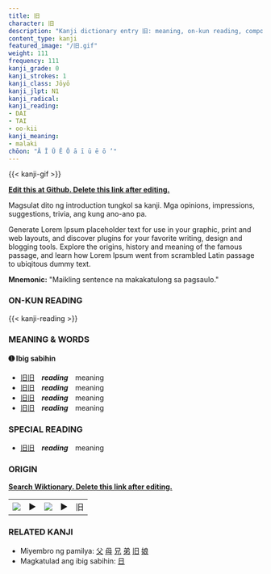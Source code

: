 ```yaml
---
title: 旧
character: 旧
description: "Kanji dictionary entry 旧: meaning, on-kun reading, compounds, origin, related kanji"
content_type: kanji
featured_image: "/旧.gif"
weight: 111
frequency: 111
kanji_grade: 0
kanji_strokes: 1
kanji_class: Jōyō
kanji_jlpt: N1
kanji_radical: 
kanji_reading: 
- DAI
- TAI
- oo-kii
kanji_meaning:
- malaki
chōon: "Ā Ī Ū Ē Ō ā ī ū ē ō ’"
---
```

[//]: # (Don't edit the line below. Kanji animated GIF code is automatically generated.)
{{< kanji-gif >}}

[//]: # (Edit below this line.)

**[Edit this at Github. Delete this link after editing.](https://github.com/tim0g/tim/tree/main/content/kanji/旧/index.md)**

Magsulat dito ng introduction tungkol sa kanji. Mga opinions, impressions, suggestions, trivia, ang kung ano-ano pa.

Generate Lorem Ipsum placeholder text for use in your graphic, print and web layouts, and discover plugins for your favorite writing, design and blogging tools. Explore the origins, history and meaning of the famous passage, and learn how Lorem Ipsum went from scrambled Latin passage to ubiqitous dummy text.
 
**Mnemonic:** "Maikling sentence na makakatulong sa pagsaulo."

### ON-KUN READING

[//]: # (Don't edit the line below. ON-KUN READING code is automatically generated.)
{{< kanji-reading >}}

### MEANING & WORDS

#### ➊ **Ibig sabihin**
  - [旧](../旧)[旧](../旧)　***reading***　meaning
  - [旧](../旧)[旧](../旧)　***reading***　meaning
  - [旧](../旧)[旧](../旧)　***reading***　meaning
  - [旧](../旧)[旧](../旧)　***reading***　meaning

### SPECIAL READING
  - [旧](../旧)[旧](../旧)　***reading***　meaning

### ORIGIN

**[Search Wiktionary. Delete this link after editing.](https://wiktionary.org/wiki/旧)**
<table class="kanji-table"><tr><td>
<img src="60px-旧-bronze.svg.png">
</td><td>▶</td><td>
<img src="60px-旧-oracle.svg.png">
</td><td>▶</td>
<td class="kanji-origin">旧</td>
</tr></table>

### RELATED KANJI
- Miyembro ng pamilya: [父](../父) [母](../母) [兄](../兄) [弟](../弟) [旧](../旧) [娘](../娘)
- Magkatulad ang ibig sabihin: [日](../日)
